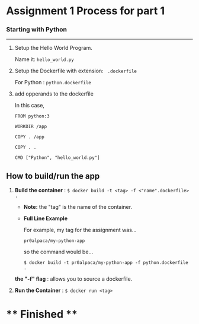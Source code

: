 # Assignment 1 Process for part 1
### Starting with Python
---
1. Setup the Hello World Program.
    
    Name it: `hello_world.py`
2. Setup the Dockerfile with extension: ` .dockerfile`

    For Python
    : `python.dockerfile`
3. add opperands to the dockerfile

    In this case,
    ```docker
    FROM python:3

    WORKDIR /app

    COPY . /app
    
    COPY . .

    CMD ["Python", "hello_world.py"]
    ```
## How to build/run the app

1. **Build the container**
    : `$ docker build -t <tag> -f <"name".dockerfile> .`
    * **Note:** the "tag" is the name of the container.
        
        
    * **Full Line Example**
        
        For example, my tag for the assignment was...
        
        `pr0alpaca/my-python-app` 
        
        so the command would be...

        `$ docker build -t pr0alpaca/my-python-app -f python.dockerfile .`
    
    **the "-f" flag**
    : allows you to source a dockerfile. 
    
2. **Run the Container**
    : `$ docker run <tag>`

# ** Finished **